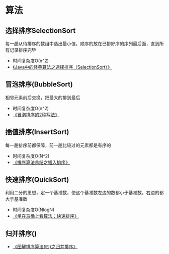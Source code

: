 # 算法
## 选择排序SelectionSort
每一趟从待排序的数组中选出最小值，顺序的放在已排好序的序列最后面，直到所有记录排序完毕
+ 时间复杂度O(n^2)
+ [《Java中的经典算法之选择排序（SelectionSort）》](https://www.cnblogs.com/shen-hua/p/5424059.html)
## 冒泡排序(BubbleSort)
相邻元素前后交换，把最大的排到最后
+ 时间复杂度O(n^2)
+ [《冒泡排序的2种写法》](https://blog.csdn.net/shuaizai88/article/details/73250615)
## 插值排序(InsertSort)
每一趟排序前都保障，前一趟比较过的元素都是有序的
+ 时间复杂度O(N^2)
+ [《排序算法总结之插入排序》](https://www.cnblogs.com/hapjin/p/5517667.html)
## 快速排序(QuickSort)
利用二分的思想，定一个基准数，使这个基准数左边的数都小于基准数，右边的都大于基准数
+ 时间复杂度O(NlogN)
+ [《坐在马桶上看算法：快速排序》](http://developer.51cto.com/art/201403/430986.htm)
## 归并排序()
+ [《图解排序算法(四)之归并排序》](http://www.cnblogs.com/chengxiao/p/6194356.html)
